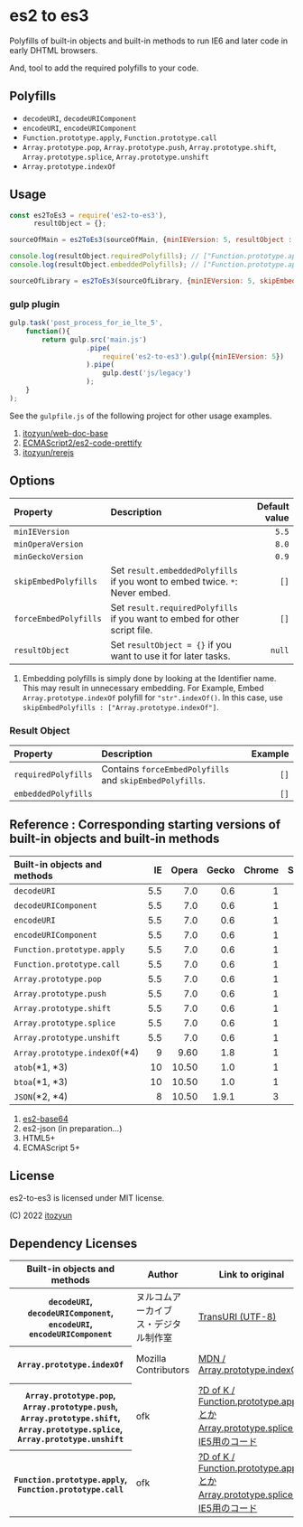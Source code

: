 # es2 to es3

Polyfills of built-in objects and built-in methods to run IE6 and later code in early DHTML browsers.

And, tool to add the required polyfills to your code.

## Polyfills

* `decodeURI`, `decodeURIComponent`
* `encodeURI`, `encodeURIComponent`
* `Function.prototype.apply`, `Function.prototype.call`
* `Array.prototype.pop`, `Array.prototype.push`, `Array.prototype.shift`, `Array.prototype.splice`, `Array.prototype.unshift`
* `Array.prototype.indexOf`

## Usage

~~~js
const es2ToEs3 = require('es2-to-es3'),
      resultObject = {};

sourceOfMain = es2ToEs3(sourceOfMain, {minIEVersion: 5, resultObject : resultObject});

console.log(resultObject.requiredPolyfills); // ["Function.prototype.apply", ... ]
console.log(resultObject.embeddedPolyfills); // ["Function.prototype.apply", ... ]

sourceOfLibrary = es2ToEs3(sourceOfLibrary, {minIEVersion: 5, skipEmbedPolyfills : resultObject.embeddedPolyfills});
~~~

### gulp plugin

~~~js
gulp.task('post_process_for_ie_lte_5',
    function(){
        return gulp.src('main.js')
                   .pipe(
                       require('es2-to-es3').gulp({minIEVersion: 5})
                   ).pipe(
                       gulp.dest('js/legacy')
                   );
    }
);
~~~

See the `gulpfile.js` of the following project for other usage examples.

1. [itozyun/web-doc-base](https://github.com/itozyun/web-doc-base)
2. [ECMAScript2/es2-code-prettify](https://github.com/ECMAScript2/es2-code-prettify)
3. [itozyun/rerejs](https://github.com/itozyun/rerejs)

## Options

| Property              | Description                                                                  | Default value |
|:----------------------|:-----------------------------------------------------------------------------|--------------:|
| `minIEVersion`        |                                                                              | `5.5`         |
| `minOperaVersion`     |                                                                              | `8.0`         |
| `minGeckoVersion`     |                                                                              | `0.9`         |
| `skipEmbedPolyfills`  | Set `result.embeddedPolyfills` if you wont to embed twice. `*`: Never embed. | `[]`          |
| `forceEmbedPolyfills` | Set `result.requiredPolyfills` if you want to embed for other script file.   | `[]`          |
| `resultObject`        | Set `resultObject = {}` if you want to use it for later tasks.               | `null`        |

1. Embedding polyfills is simply done by looking at the Identifier name. This may result in unnecessary embedding. For Example, Embed `Array.prototype.indexOf` polyfill for `"str".indexOf()`. In this case, use `skipEmbedPolyfills : ["Array.prototype.indexOf"]`.

### Result Object

| Property            | Description                                                                    | Example |
|:--------------------|:-------------------------------------------------------------------------------|--------:|
| `requiredPolyfills` | Contains `forceEmbedPolyfills` and `skipEmbedPolyfills`.                       | `[]`    |
| `embeddedPolyfills` |                                                                                | `[]`    |

## Reference : Corresponding starting versions of built-in objects and built-in methods

| Built-in objects and methods  | IE  | Opera | Gecko | Chrome | Safari |
|:------------------------------|----:|------:|------:|-------:|-------:|
| `decodeURI`                   | 5.5 | 7.0   | 0.6   | 1      | ?      |
| `decodeURIComponent`          | 5.5 | 7.0   | 0.6   | 1      | ?      |
| `encodeURI`                   | 5.5 | 7.0   | 0.6   | 1      | ?      |
| `encodeURIComponent`          | 5.5 | 7.0   | 0.6   | 1      | ?      |
| `Function.prototype.apply`    | 5.5 | 7.0   | 0.6   | 1      | ?      |
| `Function.prototype.call`     | 5.5 | 7.0   | 0.6   | 1      | ?      |
| `Array.prototype.pop`         | 5.5 | 7.0   | 0.6   | 1      | ?      |
| `Array.prototype.push`        | 5.5 | 7.0   | 0.6   | 1      | ?      |
| `Array.prototype.shift`       | 5.5 | 7.0   | 0.6   | 1      | ?      |
| `Array.prototype.splice`      | 5.5 | 7.0   | 0.6   | 1      | ?      |
| `Array.prototype.unshift`     | 5.5 | 7.0   | 0.6   | 1      | ?      |
| `Array.prototype.indexOf`(*4) | 9   | 9.60  | 1.8   | 1      | ?      |
| `atob`(*1, *3)                | 10  | 10.50 | 1.0   | 1      | ?      |
| `btoa`(*1, *3)                | 10  | 10.50 | 1.0   | 1      | ?      |
| `JSON`(*2, *4)                | 8   | 10.50 | 1.9.1 | 3      | 4.0    |

1. [es2-base64](https://github.com/ECMAScript2/es2-base64)
2. es2-json (in preparation...)
3. HTML5+
4. ECMAScript 5+

## License

es2-to-es3 is licensed under MIT license.

(C) 2022 [itozyun](https://github.com/itozyun)

## Dependency Licenses

<table>
<thead>
<tr>
<th>Built-in objects and methods<th>Author<th>Link to original<th>License
<tbody>
<tr>
<th><code>decodeURI</code>, <code>decodeURIComponent</code>, <code>encodeURI</code>, <code>encodeURIComponent</code><td>ヌルコムアーカイブス・デジタル制作室<td><a href="https://web.archive.org/web/20100413085309/http://nurucom-archives.hp.infoseek.co.jp/digital/trans-uri.html">TransURI (UTF-8)</a><td>?
<tr>
<th><code>Array.prototype.indexOf</code><td>Mozilla Contributors<td><a href="https://web.archive.org/web/20131011160850/https://developer.mozilla.org/en-US/docs/Web/JavaScript/Reference/Global_Objects/Array/indexOf#Compatibility">MDN / Array.prototype.indexOf</a><td><a href="https://web.archive.org/web/20131009222441/https://developer.mozilla.org/en-US/docs/Project:MDN/About?redirectlocale=en-US&redirectslug=Project%3ACopyrights#Copyrights_and_licenses">MIT or public domain</a>
<tr>
<th><code>Array.prototype.pop</code>, <code>Array.prototype.push</code>, <code>Array.prototype.shift</code>, <code>Array.prototype.splice</code>, <code>Array.prototype.unshift</code><td>ofk<td><a href="https://ofk.hatenadiary.org/entry/20080904/1220485969">?D of K / Function.prototype.applyとかArray.prototype.spliceのIE5用のコード</a><td>?
<tr>
<th><code>Function.prototype.apply</code>, <code>Function.prototype.call</code><td>ofk<td><a href="https://ofk.hatenadiary.org/entry/20080904/1220485969">?D of K / Function.prototype.applyとかArray.prototype.spliceのIE5用のコード</a><td>?
</table>
